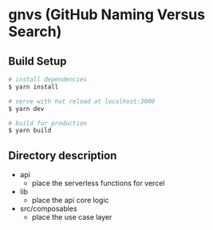 # gnvs (GitHub Naming Versus Search)

## Build Setup

```bash
# install dependencies
$ yarn install

# serve with hot reload at localhost:3000
$ yarn dev

# build for production
$ yarn build
```

## Directory description

- api
  - place the serverless functions for vercel
- lib
  - place the api core logic
- src/composables
  - place the use case layer
